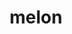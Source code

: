 ---
layout: smileys&emotion
title: melon
emoji: melon
permalink: 🍈.html
image: assets/img/3moji/melon.png
---
